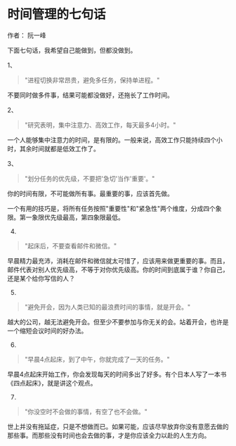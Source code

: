 # 时间管理的七句话

作者： 阮一峰


下面七句话，我希望自己能做到，但都没做到。

1、

> "进程切换非常昂贵，避免多任务，保持单进程。"

不要同时做多件事，结果可能都没做好，还拖长了工作时间。

2、

> "研究表明，集中注意力、高效工作，每天最多4小时。"

一个人能够集中注意力的时间，是有限的。一般来说，高效工作只能持续四个小时，其余时间就都是低效工作了。

3、

> "划分任务的优先级，不要把'急切'当作'重要'。"

你的时间有限，不可能做所有事。最重要的事，应该首先做。

一个有用的技巧是，将所有任务按照"重要性"和"紧急性"两个维度，分成四个象限。第一象限优先级最高，第四象限最低。

4.

> "起床后，不要查看邮件和微信。"

早晨精力最充沛，消耗在邮件和微信就太可惜了，应该用来做更重要的事。而且，邮件代表对别人优先级高，不等于对你优先级高。你的时间到底属于谁？你自己，还是某个给你写信的人？

5.

> "避免开会，因为人类已知的最浪费时间的事情，就是开会。"

越大的公司，越无法避免开会。但至少不要参加与你无关的会。站着开会，也许是一个缩短会议时间的好办法。

6.

> "早晨4点起床，到了中午，你就完成了一天的任务。"

早晨4点起床开始工作，你会发现每天的时间多出了好多。有个日本人写了一本书《四点起床》，就是讲这个观点。

7.

> "你没空时不会做的事情，有空了也不会做。"

世上并没有拖延症，只是不想做而已。如果可能，应该尽早放弃你没有意愿去做的那些事。而那些没有时间也会去做的事，才是你应该全力以赴的人生方向。

